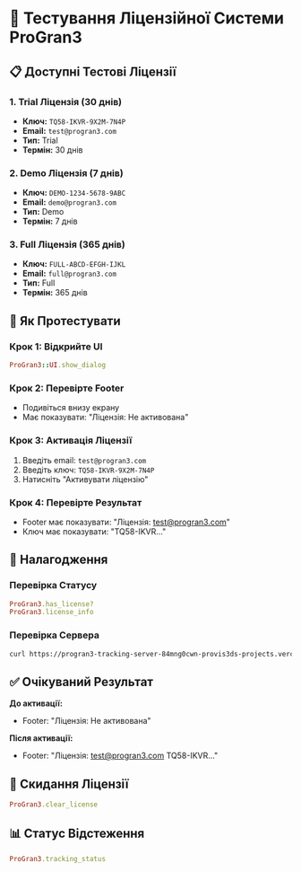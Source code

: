 # 🧪 Тестування Ліцензійної Системи ProGran3

## 📋 Доступні Тестові Ліцензії

### 1. **Trial Ліцензія (30 днів)**
- **Ключ:** `TQ58-IKVR-9X2M-7N4P`
- **Email:** `test@progran3.com`
- **Тип:** Trial
- **Термін:** 30 днів

### 2. **Demo Ліцензія (7 днів)**
- **Ключ:** `DEMO-1234-5678-9ABC`
- **Email:** `demo@progran3.com`
- **Тип:** Demo
- **Термін:** 7 днів

### 3. **Full Ліцензія (365 днів)**
- **Ключ:** `FULL-ABCD-EFGH-IJKL`
- **Email:** `full@progran3.com`
- **Тип:** Full
- **Термін:** 365 днів

## 🔧 Як Протестувати

### Крок 1: Відкрийте UI
```ruby
ProGran3::UI.show_dialog
```

### Крок 2: Перевірте Footer
- Подивіться внизу екрану
- Має показувати: "Ліцензія: Не активована"

### Крок 3: Активація Ліцензії
1. Введіть email: `test@progran3.com`
2. Введіть ключ: `TQ58-IKVR-9X2M-7N4P`
3. Натисніть "Активувати ліцензію"

### Крок 4: Перевірте Результат
- Footer має показувати: "Ліцензія: test@progran3.com"
- Ключ має показувати: "TQ58-IKVR..."

## 🐛 Налагодження

### Перевірка Статусу
```ruby
ProGran3.has_license?
ProGran3.license_info
```

### Перевірка Сервера
```bash
curl https://progran3-tracking-server-84mng0cwn-provis3ds-projects.vercel.app/api/init
```

## ✅ Очікуваний Результат

**До активації:**
- Footer: "Ліцензія: Не активована"

**Після активації:**
- Footer: "Ліцензія: test@progran3.com TQ58-IKVR..."

## 🔄 Скидання Ліцензії

```ruby
ProGran3.clear_license
```

## 📊 Статус Відстеження

```ruby
ProGran3.tracking_status
```
